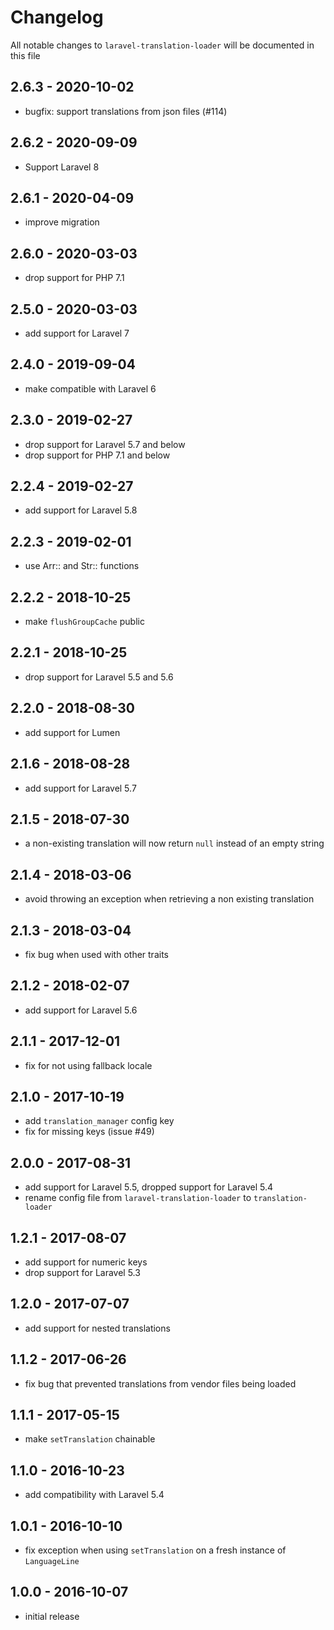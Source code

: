 # Changelog

All notable changes to `laravel-translation-loader` will be documented in this file

## 2.6.3 - 2020-10-02

- bugfix: support translations from json files (#114)

## 2.6.2 - 2020-09-09

- Support Laravel 8

## 2.6.1 - 2020-04-09

- improve migration

## 2.6.0 - 2020-03-03

- drop support for PHP 7.1

## 2.5.0 - 2020-03-03

- add support for Laravel 7

## 2.4.0 - 2019-09-04

- make compatible with Laravel 6

## 2.3.0 - 2019-02-27

- drop support for Laravel 5.7 and below
- drop support for PHP 7.1 and below

## 2.2.4 - 2019-02-27

- add support for Laravel 5.8

## 2.2.3 - 2019-02-01

- use Arr:: and Str:: functions

## 2.2.2 - 2018-10-25

- make `flushGroupCache` public

## 2.2.1 - 2018-10-25

- drop support for Laravel 5.5 and 5.6

## 2.2.0 - 2018-08-30

- add support for Lumen

## 2.1.6 - 2018-08-28

- add support for Laravel 5.7

## 2.1.5 - 2018-07-30

- a non-existing translation will now return `null` instead of an empty string

## 2.1.4 - 2018-03-06

- avoid throwing an exception when retrieving a non existing translation

## 2.1.3 - 2018-03-04

- fix bug when used with other traits

## 2.1.2 - 2018-02-07

- add support for Laravel 5.6

## 2.1.1 - 2017-12-01

- fix for not using fallback locale

## 2.1.0 - 2017-10-19

- add `translation_manager` config key
- fix for missing keys (issue #49)

## 2.0.0 - 2017-08-31

- add support for Laravel 5.5, dropped support for Laravel 5.4
- rename config file from `laravel-translation-loader` to `translation-loader`

## 1.2.1 - 2017-08-07

- add support for numeric keys
- drop support for Laravel 5.3

## 1.2.0 - 2017-07-07

- add support for nested translations

## 1.1.2 - 2017-06-26

- fix bug that prevented translations from vendor files being loaded

## 1.1.1 - 2017-05-15

- make `setTranslation` chainable

## 1.1.0 - 2016-10-23

- add compatibility with Laravel 5.4

## 1.0.1 - 2016-10-10

- fix exception when using `setTranslation` on a fresh instance of `LanguageLine`

## 1.0.0 - 2016-10-07

- initial release
